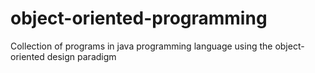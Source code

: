 # object-oriented-programming
Collection of programs in java programming language using the object-oriented design paradigm
